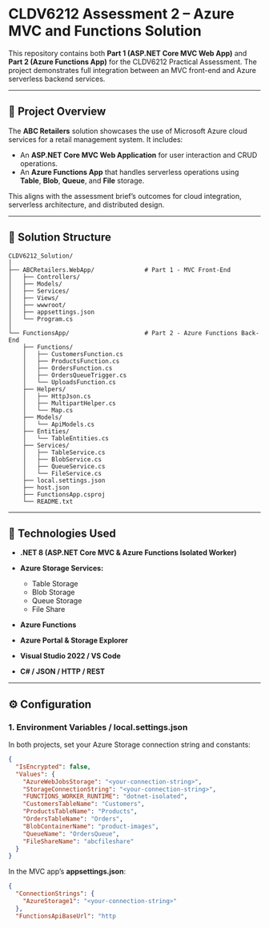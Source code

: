 # CLDV6212 Assessment 2 – Azure MVC and Functions Solution

This repository contains both **Part 1 (ASP.NET Core MVC Web App)** and **Part 2 (Azure Functions App)** for the CLDV6212 Practical Assessment. The project demonstrates full integration between an MVC front-end and Azure serverless backend services.

---

## 📘 Project Overview

The **ABC Retailers** solution showcases the use of Microsoft Azure cloud services for a retail management system.
It includes:

* An **ASP.NET Core MVC Web Application** for user interaction and CRUD operations.
* An **Azure Functions App** that handles serverless operations using **Table**, **Blob**, **Queue**, and **File** storage.

This aligns with the assessment brief’s outcomes for cloud integration, serverless architecture, and distributed design.

---

## 🧩 Solution Structure

```
CLDV6212_Solution/
│
├── ABCRetailers.WebApp/              # Part 1 - MVC Front-End
│   ├── Controllers/
│   ├── Models/
│   ├── Services/
│   ├── Views/
│   ├── wwwroot/
│   ├── appsettings.json
│   └── Program.cs
│
└── FunctionsApp/                     # Part 2 - Azure Functions Back-End
    ├── Functions/
    │   ├── CustomersFunction.cs
    │   ├── ProductsFunction.cs
    │   ├── OrdersFunction.cs
    │   ├── OrdersQueueTrigger.cs
    │   └── UploadsFunction.cs
    ├── Helpers/
    │   ├── HttpJson.cs
    │   ├── MultipartHelper.cs
    │   └── Map.cs
    ├── Models/
    │   └── ApiModels.cs
    ├── Entities/
    │   └── TableEntities.cs
    ├── Services/
    │   ├── TableService.cs
    │   ├── BlobService.cs
    │   ├── QueueService.cs
    │   └── FileService.cs
    ├── local.settings.json
    ├── host.json
    ├── FunctionsApp.csproj
    └── README.txt
```

---

## 🧱 Technologies Used

* **.NET 8 (ASP.NET Core MVC & Azure Functions Isolated Worker)**
* **Azure Storage Services:**

  * Table Storage
  * Blob Storage
  * Queue Storage
  * File Share
* **Azure Functions**
* **Azure Portal & Storage Explorer**
* **Visual Studio 2022 / VS Code**
* **C# / JSON / HTTP / REST**

---

## ⚙️ Configuration

### 1. Environment Variables / local.settings.json

In both projects, set your Azure Storage connection string and constants:

```json
{
  "IsEncrypted": false,
  "Values": {
    "AzureWebJobsStorage": "<your-connection-string>",
    "StorageConnectionString": "<your-connection-string>",
    "FUNCTIONS_WORKER_RUNTIME": "dotnet-isolated",
    "CustomersTableName": "Customers",
    "ProductsTableName": "Products",
    "OrdersTableName": "Orders",
    "BlobContainerName": "product-images",
    "QueueName": "OrdersQueue",
    "FileShareName": "abcfileshare"
  }
}
```

In the MVC app’s **appsettings.json**:

```json
{
  "ConnectionStrings": {
    "AzureStorage1": "<your-connection-string>"
  },
  "FunctionsApiBaseUrl": "http
```
